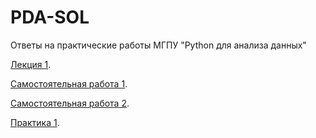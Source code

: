 # PDA-SOL
Ответы на практические работы МГПУ "Python для анализа данных"

[Лекция 1](/BasicElemtnts.ipynb).

[Самостоятельная работа 1](/самостоятельная_работа_1.ipynb).

[Самостоятельная работа 2](/самостоятельная_работа_2.ipynb).

[Практика 1](/Exercise1.ipynb).


